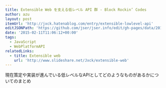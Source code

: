 ```yaml
---
title: Extensible Web を支える低レベル API 群 - Block Rockin’ Codes
author: azu
layout: post
itemUrl: 'http://jxck.hatenablog.com/entry/extensible-lowlevel-api'
editJSONPath: 'https://github.com/jser/jser.info/edit/gh-pages/data/2015/02/index.json'
date: '2015-02-11T11:06:12+00:00'
tags:
  - JavaScript
  - WebPlatformAPI
relatedLinks:
  - title: Extensible web
    url: 'http://www.slideshare.net/Jxck/extensible-web'
---
```

現在策定や実装が進んでいる低レベルなAPIとしてどのようなものがあるかについてのまとめ
